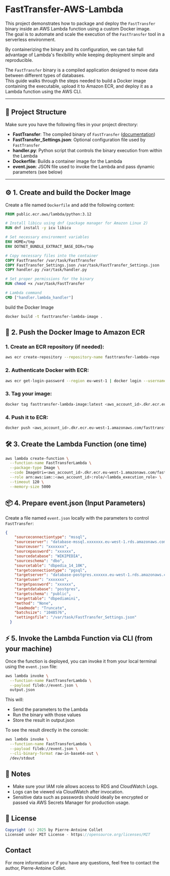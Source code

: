 # FastTransfer-AWS-Lambda

This project demonstrates how to package and deploy the `FastTransfer` binary inside an AWS Lambda function using a custom Docker image.  
The goal is to automate and scale the execution of the `FastTransfer` tool in a serverless environment.  

By containerizing the binary and its configuration, we can take full advantage of Lambda's flexibility while keeping deployment simple and reproducible.

The `FastTransfer` binary is a compiled application designed to move data between different types of databases.  
This guide walks through the steps needed to build a Docker image containing the executable, upload it to Amazon ECR, and deploy it as a Lambda function using the AWS CLI.

---

## 🧾 Project Structure

Make sure you have the following files in your project directory:

- **FastTransfer**: The compiled binary of `FastTransfer` ([documentation](https://aetperf.github.io/FastTransfer-Documentation/))
- **FastTransfer_Settings.json**: Optional configuration file used by `FastTransfer`
- **handler.py**: Python script that controls the binary execution from within the Lambda
- **Dockerfile**: Builds a container image for the Lambda
- **event.json**: JSON file used to invoke the Lambda and pass dynamic parameters (see below)

---

## ⚙️ 1. Create and build the Docker Image
Create a file named `Dockerfile` and add the following content:
```dockerfile
FROM public.ecr.aws/lambda/python:3.12

# Install libicu using dnf (package manager for Amazon Linux 2)
RUN dnf install -y icu libicu

# Set necessary environment variables
ENV HOME=/tmp
ENV DOTNET_BUNDLE_EXTRACT_BASE_DIR=/tmp

# Copy necessary files into the container
COPY FastTransfer /var/task/FastTransfer
COPY FastTransfer_Settings.json /var/task/FastTransfer_Settings.json
COPY handler.py /var/task/handler.py

# Set proper permissions for the binary
RUN chmod +x /var/task/FastTransfer

# Lambda command
CMD ["handler.lambda_handler"]
```

build the Docker Image
```bash
docker build -t fasttransfer-lambda-image .
```

## 🚀 2. Push the Docker Image to Amazon ECR
### 1. Create an ECR repository (if needed):
```bash
aws ecr create-repository --repository-name fasttransfer-lambda-repo
```

### 2. Authenticate Docker with ECR:
```bash
aws ecr get-login-password --region eu-west-1 | docker login --username AWS --password-stdin <aws_account_id>.dkr.ecr.eu-west-1.amazonaws.com
```

### 3. Tag your image:
```bash
docker tag fasttransfer-lambda-image:latest <aws_account_id>.dkr.ecr.eu-west-1.amazonaws.com/fasttransfer-lambda-repo:latest
```

### 4. Push it to ECR:
```bash
docker push <aws_account_id>.dkr.ecr.eu-west-1.amazonaws.com/fasttransfer-lambda-repo:latest
```

## 🛠 3. Create the Lambda Function (one time)
```bash
aws lambda create-function \
  --function-name FastTransferLambda \
  --package-type Image \
  --code ImageUri=<aws_account_id>.dkr.ecr.eu-west-1.amazonaws.com/fasttransfer-lambda-repo:latest \
  --role arn:aws:iam::<aws_account_id>:role/<lambda_execution_role> \
  --timeout 120 \
  --memory-size 5000
```

## 📦 4. Prepare event.json (Input Parameters)
Create a file named `event.json` locally with the parameters to control `FastTransfer`:
```json
{
    "sourceconnectiontype": "mssql",
    "sourceserver": "database-mssql.xxxxxxx.eu-west-1.rds.amazonaws.com",
    "sourceuser": "xxxxxxx",
    "sourcepassword": "xxxxxx",
    "sourcedatabase": "WIKIPEDIA",
    "sourceschema": "dbo",
    "sourcetable": "dbpedia_14_10K",
    "targetconnectiontype": "pgsql",
    "targetserver": "database-postgres.xxxxxx.eu-west-1.rds.amazonaws.com",
    "targetuser": "xxxxxxx",
    "targetpassword": "xxxxxx",
    "targetdatabase": "postgres",
    "targetschema": "public",
    "targettable": "dbpediamini",
    "method": "None",
    "loadmode": "Truncate",
    "batchsize": "1048576",
    "settingsfile": "/var/task/FastTransfer_Settings.json"
  }
```

## ⚡️ 5. Invoke the Lambda Function via CLI (from your machine)
Once the function is deployed, you can invoke it from your local terminal using the `event.json` file:
```bash
aws lambda invoke \
  --function-name FastTransferLambda \
  --payload fileb://event.json \
  output.json
```

This will:
- Send the parameters to the Lambda
- Run the binary with those values
- Store the result in output.json

To see the result directly in the console:
```bash
aws lambda invoke \
  --function-name FastTransferLambda \
  --payload fileb://event.json \
  --cli-binary-format raw-in-base64-out \
  /dev/stdout
```

## 🧼 Notes
- Make sure your IAM role allows access to RDS and CloudWatch Logs.
- Logs can be viewed via CloudWatch after invocation.
- Sensitive data such as passwords should ideally be encrypted or passed via AWS Secrets Manager for production usage.

## 📄 License
```csharp
Copyright (c) 2025 by Pierre-Antoine Collet  
Licensed under MIT License - https://opensource.org/licenses/MIT
```

## Contact
For more information or if you have any questions, feel free to contact the author, Pierre-Antoine Collet.


